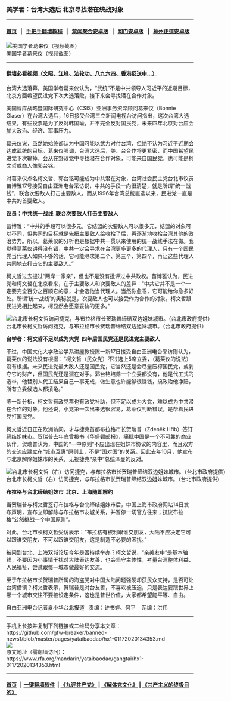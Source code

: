 ### 美学者：台湾大选后   北京寻找潜在统战对象
------------------------

#### [首页](https://github.com/gfw-breaker/banned-news1/blob/master/README.md) &nbsp;&nbsp;|&nbsp;&nbsp; [手把手翻墙教程](https://github.com/gfw-breaker/guides/wiki) &nbsp;&nbsp;|&nbsp;&nbsp; [禁闻聚合安卓版](https://github.com/gfw-breaker/bn-android) &nbsp;&nbsp;|&nbsp;&nbsp; [网门安卓版](https://github.com/oGate2/oGate) &nbsp;&nbsp;|&nbsp;&nbsp; [神州正道安卓版](https://github.com/SzzdOgate/update) 



<div id="headerimg">
 <img alt="美国学者葛来仪（视频截图）" src="https://www.rfa.org/mandarin/yataibaodao/gangtai/hx1-01172020134353.html/yt0112b.jpg/@@images/02a4c276-c19a-45ca-8757-a6c439dab17f.png" title="美国学者葛来仪（视频截图）"/>
 <div id="headerimgcontents">
  <div id="headerimgcaption">
   <span>
    美国学者葛来仪（视频截图）
   </span>
   <!-- zoomattribute -->
  </div>
  <!-- headerimgcaption -->
 </div>
 <!-- headerimagecontents -->
</div>

<hr/>


#### [翻墙必看视频（文昭、江峰、法轮功、八九六四、香港反送中...）](http://167.172.214.107/home.html)

<div id="storytext">
 <div>
  <div class="slot_header">
  </div>
 </div>
 <p>
  台湾大选落幕，美国学者葛来仪认为，“武统”不是中共领导人习近平的近期目标，北京方面希望民进党下次大选落败，接下来会寻找潜在合作对象。
 </p>
 <p>
  美国智库战略暨国际研究中心（CSIS）亚洲事务资深顾问葛来仪（Bonnie Glaser）在台湾大选后，16日接受台湾三立新闻电视台访问指出，这次台湾大选结果，有些投票是为了反对韩国瑜，并不完全反对国民党，未来四年北京对台应会加大政治、经济、军事压力。
 </p>
 <p>
  葛来仪说，虽然她始终都认为中国可能以武力对付台湾，但她不认为习近平近期会达成武统的目标。葛来仪强调，台湾大选后，美、台合作将更紧密，而中国希望民进党下次输掉，会从在野政党中寻找潜在合作对象，可能来自国民党，也可能是柯文哲或商人像郭台铭。
 </p>
 <p>
  对葛来仪点名柯文哲、郭台铭可能成为中共潜在对象，台湾社会民主党台北市议员苗博雅17号接受自由亚洲电台采访说，中共的手段一向很清楚，就是所谓“统一战线”，联合次要敌人打击主要敌人。而从1996年台湾总统直选以来，民进党一直是中共的首要敌人。
 </p>
 <p>
 </p>
 <p>
 </p>
 <p>
  <b>
   议员：中共统一战线  联合次要敌人打击主要敌人
  </b>
 </p>
 <p>
  苗博雅：“中共的手段可以很多元，它结盟的次要敌人可以很多元，结盟的对象可以不同，但共同的目标就是先把主要敌人给收拾了后，再逐渐地收拾台湾其他的政治势力。所以，葛莱仪的分析也是根据中共一贯以来使用的统一战线手法在做。我觉得葛莱仪讲得没有错，中共一定会寻求在台湾更多更多的代理人，只有一个国民党当代理人如果不够的话，它可能寻求第二个、第三个、第四个，再让这些代理人共同地去打击它的主要敌人。”
 </p>
 <p>
  柯文哲过去提过“两岸一家亲”，但也不是没有批评过中共政权。苗博雅认为，民进党和柯文哲在北京看来，在于主要敌人和次要敌人的差异：“中共它并不是一个一定要完全百分之百顺它的意，才会选他当代理人。当然你愈乖，它可能给你愈多好处。所谓‘统一战线’的奥秘就是，次要敌人也可以接受作为合作的对象。柯文哲跟民进党相比起来，柯显然会愿意妥协的更多。”
 </p>
 <p>
  <div class="image-inline captioned" style="width:680px;">
   <div style="width:680px;">
    <img alt="台北市长柯文哲访问捷克，与布拉格市长贺瑞普缔结双边姐妹城市。（台北市政府提供）" src="https://www.rfa.org/mandarin/yataibaodao/gangtai/hx1-01172020134353.html/3.jpg" title="台北市长柯文哲访问捷克，与布拉格市长贺瑞普缔结双边姐妹城市。（台北市政府提供）"/>
   </div>
   <div class="image-caption">
    <span style="width:680px;">
     台北市长柯文哲访问捷克，与布拉格市长贺瑞普缔结双边姐妹城市。（台北市政府提供）
    </span>
    <span class="copyright">
    </span>
   </div>
  </div>
 </p>
 <p>
  <b>
   台学者：柯文哲不足以成为大党  四年后国民党还是民进党主要敌人
  </b>
 </p>
 <p>
  不过，中国文化大学政治学系讲座教授陈一新17日接受自由亚洲电台采访则认为，葛莱仪的说法没有根据：“柯文哲（民众党）不过选上5席立委，（葛莱仪的说法）没有根据。未来民进党最大敌人还是国民党，它当然还是会尽量压榨国民党，或剥夺它的财产，但国民党还是潜在对手。郭台铭培养一个立委都没有，他是代工式的选举，他替别人代工结果自己一事无成，做生意也许能够很赚钱，搞政治他净赔，所有立委候选人都摃龟。”
 </p>
 <p>
  陈一新分析，柯文哲有政党票也有政党补助，但不足以成为大党，难以成为中共潜在合作的对象。他还说，小党第一次出来选很容易，葛莱仪判断错误，是帮着民进党打国民党。
 </p>
 <p>
  柯文哲近日正在欧洲访问，才与捷克首都布拉格市长贺瑞普（Zdeněk Hřib）签订缔结姐妹市。贺瑞普去年底曾投书《华盛顿邮报》，痛批中国是一个不可靠的商业伙伴。贺瑞普认为，中国的“一中原则”不应出现在姐妹市协议的内容里，而且双方的交流应建立在“城市互惠”原则上，不是“国对国”的关系。因此去年10月，他宣布与北京解除姐妹市的关系，无视捷克“亲中”总统泽曼的反对。
 </p>
 <p>
  <div class="image-inline captioned" style="width:1200px;">
   <div style="width:1200px;">
    <img alt="台北市长柯文哲（右）访问捷克，与布拉格市长贺瑞普缔结双边姐妹城市。（台北市政府提供）" src="https://www.rfa.org/mandarin/yataibaodao/gangtai/hx1-01172020134353.html/1.jpg" title="台北市长柯文哲（右）访问捷克，与布拉格市长贺瑞普缔结双边姐妹城市。（台北市政府提供）"/>
   </div>
   <div class="image-caption">
    <span style="width:1200px;">
     台北市长柯文哲（右）访问捷克，与布拉格市长贺瑞普缔结双边姐妹城市。（台北市政府提供）
    </span>
    <span class="copyright">
    </span>
   </div>
  </div>
 </p>
 <p>
  <b>
   布拉格与台北缔结姐妹市  北京、上海随即解约
  </b>
 </p>
 <p>
  当贺瑞普与柯文哲签订布拉格与台北缔结姐妹市后，中国上海市政府网站14日发布声明，宣布立即解除与布拉格市友城关系，并暂停一切官方往来；抗议布拉格“公然挑战一个中国原则”。
 </p>
 <p>
  对此，台北市长柯文哲受访表示：“布拉格有权利跟谁交朋友，大陆不应决定它可以跟谁交朋友、不可以跟谁交朋友，这是制造不必要的困扰。”
 </p>
 <p>
  被问到台北、上海双城论坛今年是否持续举办？柯文哲说，“亲美友中”是基本轴线，不要因为小事情干扰对大陆表达友善，也会坚守主体性，考量台湾整体利益、人民福祉，尝试跟每一城市做最好的交流。
 </p>
 <p>
  至于布拉格市长贺瑞普所属的海盗党对中国大陆问题强硬却获民众支持，是否可让台湾借镜？柯文哲表示，贺瑞普是对台友善，不喜欢被压迫，只是表达要跟世界上哪一个城市交往不要被设定条件，这也是普世价值，大家都希望能平等、自由。
 </p>
 <p>
 </p>
 <p>
  自由亚洲电台记者夏小华台北报道   责编：许书婷、何平    网编：洪伟
 </p>
</div>

<hr/>
手机上长按并复制下列链接或二维码分享本文章：<br/>
https://github.com/gfw-breaker/banned-news1/blob/master/pages/yataibaodao/hx1-01172020134353.md <br/>
<a href='https://github.com/gfw-breaker/banned-news1/blob/master/pages/yataibaodao/hx1-01172020134353.md'><img src='https://github.com/gfw-breaker/banned-news1/blob/master/pages/yataibaodao/hx1-01172020134353.md.png'/></a> <br/>
原文地址（需翻墙访问）：https://www.rfa.org/mandarin/yataibaodao/gangtai/hx1-01172020134353.html


------------------------
#### [首页](https://github.com/gfw-breaker/banned-news1/blob/master/README.md) &nbsp;|&nbsp; [一键翻墙软件](https://github.com/gfw-breaker/nogfw/blob/master/README.md) &nbsp;| [《九评共产党》](https://github.com/gfw-breaker/9ping.md/blob/master/README.md#九评之一评共产党是什么) | [《解体党文化》](https://github.com/gfw-breaker/jtdwh.md/blob/master/README.md) | [《共产主义的终极目的》](https://github.com/gfw-breaker/gczydzjmd.md/blob/master/README.md)


<img src='http://gfw-breaker.win/banned-news/pages/yataibaodao/hx1-01172020134353.md' width='0px' height='0px'/>